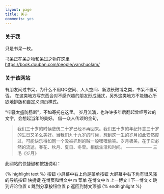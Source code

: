 ```yaml
---
layout: page
title: 关于
comments: yes
---
```


### 关于我

只是书呆一枚。

书呆正在呆之物和呆过之物在这里 <https://book.douban.com/people/yanshuoIam/>

<script type="text/javascript" src="http://www.douban.com/service/badge/yanshuoIam/?selection=latest&amp;picsize=small&amp;show=collection&amp;n=6&amp;cat=book&amp;columns=2"></script>

### 关于该网站

有朋友问过书呆，为什么不用QQ空间、人人空间、新浪长微博之类，书呆不置可否。
在这类地方写东西会对不感兴趣的朋友形成骚扰，另外这类地方不能随心所欲地排版和自定义网页样式。

“牢骚太盛防肠断”，不如寄托在这里。
岁月流淌，也许许多年后翻起曾经写过的文字，会想起当年的美好。
借一众人传颂的金句，

> 我们三十岁的时候悲伤二十岁已经不再回来。我们五十岁的年纪怀念三十岁的生日又多么美好。当我们九十九岁的时候，想到这一生的岁月如此安然度过，可能快乐得如同一个没被抓到的贼一般嘿嘿偷笑。岁月极美，在于它必然的流逝。春花、秋月、夏日、冬雪。相信生活和时间。
> 	—————— 三毛《岁月》

此网站的快捷键和按钮说明：

{% highlight text %}
按钮
	小屏幕中右上角是菜单按钮
	大屏幕中右下角有很风骚的导航按钮
快捷键
	在博页和博文中
		m  菜单
	在博文中
		h  上一博文
		l  下一博文
		c  跳到评论位置
		s  跳到分享按钮位置
		p  返回到博文顶部
{% endhighlight %}
